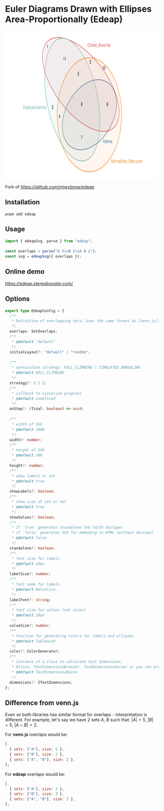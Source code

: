 # Euler Diagrams Drawn with Ellipses Area-Proportionally (Edeap)

<p align="center">
  <picture>
    <source media="(prefers-color-scheme: dark)" srcset="example-dark.svg">
    <img alt="" src="example.svg" width="890" height="486">
  </picture>
</p>

Fork of https://github.com/mjwybrow/edeap

## Installation

```
pnpm add edeap
```

## Usage

```ts
import { edeapSvg, parse } from "edeap";

const overlaps = parse("A 5\nB 5\nA B 2");
const svg = edeapSvg({ overlaps });
```

## Online demo

https://edeap.stereobooster.com/

## Options

```ts
export type EdeapConfig = {
  /**
   * Definition of overlapping sets. Uses the same format as [venn.js](https://github.com/upsetjs/venn.js).
   */
  overlaps: SetOverlaps;
  /**
   * @default "default"
   */
  initialLayout?: "default" | "random";

  /**
   * optmization strategy: HILL_CLIMBING | SIMULATED_ANNEALING
   * @default HILL_CLIMBING
   */
  strategy?: 1 | 2;
  /**
   * callback to vizualize progress
   * @default undefined
   */
  onStep?: (final: boolean) => void;

  /**
   * width of SVG
   * @default 1000
   */
  width?: number;
  /**
   * height of SVG
   * @default 500
   */
  height?: number;
  /**
   * show labels or not
   * @default true
   */
  showLabels?: boolean;
  /**
   * show size of set or not
   * @default true
   */
  showValues?: boolean;
  /**
   * If `true` generates standalone SVG (with doctype)
   * if `false` generates SVG for embeding in HTML (without doctype)
   * @default false
   */
  standalone?: boolean;
  /**
   * font size for labels
   * @default 16px
   */
  labelSize?: number;
  /**
   * font name for labels
   * @default Helvetica
   */
  labelFont?: string;
  /**
   * font size for values (set sizes)
   * @default 16px
   */
  valueSize?: number;
  /**
   * function for generating colors for labels and ellipses
   * @default Tableau10
   */
  color?: ColorGenerator;
  /**
   * instance of a class to calculate text dimensions.
   * Otions: TextDimensionsBrowser, TextDimensionsServer or you can provide your own implementation
   * @default TextDimensionsNaive
   */
  dimensions?: ITextDimensions;
};
```

## Difference from venn.js

Even so both libraries has similar format for overlaps - interpretation is different. For example, let's say we have 2 sets $A$, $B$ such that: $|A| = 5$, $|B| = 5$, $|A \cap B| = 2$.

For **venn.js** overlaps would be:

```js
[
  { sets: ["A"], size: 5 },
  { sets: ["B"], size: 5 },
  { sets: ["A", "B"], size: 2 },
];
```

For **edeap** overlaps would be:

```js
[
  { sets: ["A"], size: 3 },
  { sets: ["B"], size: 3 },
  { sets: ["A", "B"], size: 2 },
];
```
